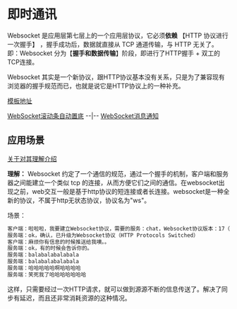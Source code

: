 # 即时通讯

Websocket 是应用层第七层上的一个应用层协议，它必须**依赖** 【HTTP 协议进行一次握手】 ，握手成功后，数据就直接从 TCP 通道传输，与 HTTP 无关了。即：Websocket 分为【**握手和数据传输**】阶段，即进行了HTTP握手 + 双工的TCP连接。

Websocket 其实是一个新协议，跟HTTP协议基本没有关系，只是为了兼容现有浏览器的握手规范而已，也就是说它是HTTP协议上的一种补充。

[模板地址](https://github.com/leijin0416/Vue-Plug-in_unit/blob/master/vueTemplate/1_weChat.vue)

[WebSocket滚动条自动置底](https://zhuanlan.zhihu.com/p/89906315) --|-- [WebSocket消息通知](https://blog.csdn.net/qq_37128049/article/details/96977671)

## 应用场景

[关于对其理解介绍](https://www.zhihu.com/question/20215561)

**理解：** Websocket 约定了一个通信的规范，通过一个握手的机制，客户端和服务器之间能建立一个类似 tcp 的连接，从而方便它们之间的通信。在websocket出现之前，web交互一般是基于http协议的短连接或者长连接。websocket是一种全新的协议，不属于http无状态协议，协议名为"ws"。

场景：

```html
客户端：啦啦啦，我要建立Websocket协议，需要的服务：chat，Websocket协议版本：17（HTTP Request）
服务端：ok，确认，已升级为Websocket协议（HTTP Protocols Switched）
客户端：麻烦你有信息的时候推送给我噢。。
服务端：ok，有的时候会告诉你的。
服务端：balabalabalabala
服务端：balabalabalabala
服务端：哈哈哈哈哈啊哈哈哈哈
服务端：笑死我了哈哈哈哈哈哈哈
```

这样，只需要经过一次HTTP请求，就可以做到源源不断的信息传送了。解决了同步有延迟，而且还非常消耗资源的这种情况。
